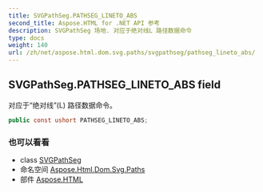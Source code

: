 ```yaml
---
title: SVGPathSeg.PATHSEG_LINETO_ABS
second_title: Aspose.HTML for .NET API 参考
description: SVGPathSeg 场地. 对应于绝对线L 路径数据命令
type: docs
weight: 140
url: /zh/net/aspose.html.dom.svg.paths/svgpathseg/pathseg_lineto_abs/
---
```

## SVGPathSeg.PATHSEG_LINETO_ABS field

对应于“绝对线”(L) 路径数据命令。

```csharp
public const ushort PATHSEG_LINETO_ABS;
```

### 也可以看看

* class [SVGPathSeg](../)
* 命名空间 [Aspose.Html.Dom.Svg.Paths](../../svgpathseg/)
* 部件 [Aspose.HTML](../../../)


